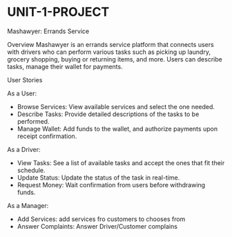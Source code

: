 # UNIT-1-PROJECT

Mashawyer: Errands Service

Overview
Mashawyer is an errands service platform that connects users with drivers who can perform various tasks such as picking up laundry, grocery shopping, buying or returning items, and more. Users can describe tasks, manage their wallet for payments.

User Stories

As a User:

- Browse Services: View available services and select the one needed.
- Describe Tasks: Provide detailed descriptions of the tasks to be performed.
- Manage Wallet: Add funds to the wallet, and authorize payments upon receipt confirmation.

As a Driver:

- View Tasks: See a list of available tasks and accept the ones that fit their schedule.
- Update Status: Update the status of the task in real-time.
- Request Money: Wait confirmation from users before withdrawing funds.

As a Manager:

- Add Services: add services fro customers to chooses from
- Answer Complaints: Answer Driver/Customer complains

